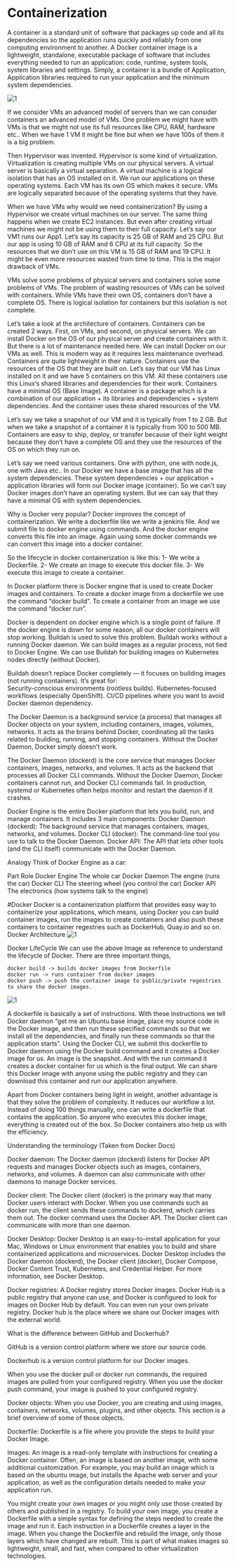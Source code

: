 # Containerization

A container is a standard unit of software that packages up code and all its dependencies so the application runs quickly and reliably from one 
computing environment to another. A Docker container image is a lightweight, standalone, executable package of software that includes everything 
needed to run an application: code, runtime, system tools, system libraries and settings. Simply, a container is a bundle of Application, Application libraries required to run your application and the minimum system dependencies.

![1](https://github.com/user-attachments/assets/b4a656ac-87d1-49e4-8134-3319ae99b027)

If we consider VMs an advanced model of servers than we can consider containers an advanced model of VMs. One problem we might have with VMs is 
that we might not use its full resources like CPU, RAM, hardware etc.. When we have 1 VM it might be fine but when we have 100s of them it is a 
big problem.

Then Hypervisor was invented. Hypervisor is some kind of virtualization. Virtualization is creating multiple VMs on our physical servers. A 
virtual server is basically a virtual separation. A virtual machine is a logical isolation that has an OS installed on it. We run our 
applications on these operating systems. Each VM has its own OS which makes it secure.
VMs are logically separated because of the operating systems that they have.

When we have VMs why would we need containerization?
By using a Hypervisor we create virtual machines on our server. The same thing happens when we create EC2 instances. But even after creating 
virtual machines we might not be using them to their full capacity.
Let’s say our VM1 runs our App1. Let’s say its capacity is 25 GB of RAM and 25 CPU. But our app is using 10 GB of RAM and 6 CPU at its full 
capacity. So the resources that we don’t use on this VM is 15 GB of RAM and 19 CPU. It might be even more resources wasted from time to time. 
This is the major drawback of VMs. 

VMs solve some problems of physical servers and containers solve some problems of VMs. The problem of wasting resources of VMs can be solved 
with containers. While VMs have their own OS, containers don’t have a complete OS. There is logical isolation for containers but this isolation 
is not complete.

Let’s take a look at the architecture of containers. Containers can be created 2 ways. First, on VMs, and second, on physical servers.
We can install Docker on the OS of our physical server and create containers with it. But there is a lot of maintenance needed here.
We can install Docker on our VMs as well. This is modern way as it requires less maintenance overhead.
Containers are quite lightweight in their nature. Containers use the resources of the OS that they are built on. Let’s say that our VM has Linux 
installed on it and we have 5 containers on this VM. All these containers use this Linux’s shared libraries and dependencies for their work.
Containers have a minimal OS (Base Image).
A container is a package which is a combination of  our application + its libraries and dependencies + system dependencies. And the container 
uses these shared resources of the VM.

Let’s say we take a snapshot of our VM and it is typically from 1 to 2 GB.
But when we take a snapshot of a container it is typically from 100 to 500 MB.
Containers are easy to ship, deploy, or transfer because of their light weight because they don’t have a complete OS and they use the resources 
of the OS on which they run on.

Let’s say we need various containers. One with python, one with node.js, one with Java etc.. In our Docker we have a base image that has all the 
system dependencies.
These system dependencies + our application + application libraries will form our Docker image (container). So we can’t say Docker images don’t 
have an operating system. But we can say that they have a minimal OS with system dependencies.

Why is Docker very popular?
Docker improves the concept of containerization. We write a dockerfile like we write a jenkins file.
And we submit file to docker engine using commands. And the docker engine converts this file into an image. Again using some docker commands we 
can convert this image into a docker container.

So the lifecycle in docker containerization is like this:
1- We write a Dockerfile.
2- We create an image to execute this docker file.
3- We execute this image to create a container.

In Docker platform there is Docker engine that is used to create Docker images and containers.
To create a docker image from a dockerfile we use the command “docker build”.
To create a container from an image we use the command “docker run”.

Docker is dependent on docker engine which is a single point of failure. If the docker engine is down for some reason, all our docker containers 
will stop working.
Buildah is used to solve this problem. Buildah works without a running Docker daemon. We can build images as a regular process, not tied to 
Docker Engine. We can use Buildah for building images on Kubernetes nodes directly (without Docker).

Buildah doesn’t replace Docker completely — it focuses on building images (not running containers). It’s great for:   
Security-conscious environments (rootless builds).
Kubernetes-focused workflows (especially OpenShift).
CI/CD pipelines where you want to avoid Docker daemon dependency.

The Docker Daemon is a background service (a process) that manages all Docker objects on your system, including containers, images, volumes, 
networks. It acts as the brains behind Docker, coordinating all the tasks related to building, running, and stopping containers. Without the 
Docker Daemon, Docker simply doesn't work.

The Docker Daemon (dockerd) is the core service that manages Docker containers, images, networks, and volumes. It acts as the backend that 
processes all Docker CLI commands. Without the Docker Daemon, Docker containers cannot run, and Docker CLI commands fail. In production, systemd 
or Kubernetes often helps monitor and restart the daemon if it crashes.

Docker Engine is the entire Docker platform that lets you build, run, and manage containers. It includes 3 main components:
Docker Daemon (dockerd): The background service that manages containers, images, networks, and volumes.
Docker CLI (docker): The command-line tool you use to talk to the Docker Daemon.
Docker API: The API that lets other tools (and the CLI itself) communicate with the Docker Daemon.

Analogy
Think of Docker Engine as a car:

Part	              Role
Docker Engine	      The whole car
Docker Daemon	      The engine (runs the car)
Docker CLI	        The steering wheel (you control the car)
Docker API	        The electronics (how systems talk to the engine)

#Docker
Docker is a containerization platform that provides easy way to containerize your applications, which means, using Docker you can build 
container images, run the images to create containers and also push these containers to container regestries such as DockerHub, Quay.io and so 
on.
Docker Architecture
![1](https://github.com/user-attachments/assets/bb357846-2608-4a7d-829b-3b9d4e97c383)

Docker LifeCycle
We can use the above Image as reference to understand the lifecycle of Docker.
There are three important things,

    docker build -> builds docker images from Dockerfile
    docker run -> runs container from docker images
    docker push -> push the container image to public/private regestries to share the docker images.

![1](https://github.com/user-attachments/assets/21d3b661-9319-455b-852c-5b3f39d6009c)

A dockerfile is basically a set of instructions. With these instructions we tell Docker daemon “get me an Ubuntu base image, place my source 
code in the Docker image, and then run these specified commands so that we install all the dependencies, and finally run these commands so that 
the application starts”. Using the Docker CLI, we submit this dockerfile to Docker daemon using the Docker build command and it creates a 
Docker image for us. An image is the snapshot. And with the run command it creates a docker container for us which is the final output. We can 
share this Docker image with anyone using the public registry and they can download this container and run our application anywhere.

Apart from Docker containers being light in weight, another advantage is that they solve the problem of complexity. It reduces our workflow a 
lot. Instead of doing 100 things manually, one can write a dockerfile that contains the application. So anyone who executes this docker image, 
everything is created out of the box. So Docker containers also help us with the efficiency.

Understanding the terminology (Taken from Docker Docs)

Docker daemon:
The Docker daemon (dockerd) listens for Docker API requests and manages Docker objects such as images, containers, networks, and volumes. A 
daemon can also communicate with other daemons to manage Docker services.

Docker client:
The Docker client (docker) is the primary way that many Docker users interact with Docker. When you use commands such as docker run, the client 
sends these commands to dockerd, which carries them out. The docker command uses the Docker API. The Docker client can communicate with more 
than one daemon.

Docker Desktop:
Docker Desktop is an easy-to-install application for your Mac, Windows or Linux environment that enables you to build and share containerized 
applications and microservices. Docker Desktop includes the Docker daemon (dockerd), the Docker client (docker), Docker Compose, Docker Content 
Trust, Kubernetes, and Credential Helper. For more information, see Docker Desktop.

Docker registries:
A Docker registry stores Docker images. Docker Hub is a public registry that anyone can use, and Docker is configured to look for images on 
Docker Hub by default. You can even run your own private registry. Docker hub is the place where we share our Docker images with the external 
world.
<p>What is the difference between GitHub and Dockerhub?</p>
<p>GitHub is a version control platform where we store our source code.</p>
<p>Dockerhub is a version control platform for our Docker images.</p>

When you use the docker pull or docker run commands, the required images are pulled from your configured registry. When you use the docker push 
command, your image is pushed to your configured registry.

Docker objects:
When you use Docker, you are creating and using images, containers, networks, volumes, plugins, and other objects. This section is a brief 
overview of some of those objects.

Dockerfile:
Dockerfile is a file where you provide the steps to build your Docker Image.

Images:
An image is a read-only template with instructions for creating a Docker container. Often, an image is based on another image, with some 
additional customization. For example, you may build an image which is based on the ubuntu image, but installs the Apache web server and your 
application, as well as the configuration details needed to make your application run.

You might create your own images or you might only use those created by others and published in a registry. To build your own image, you create 
a Dockerfile with a simple syntax for defining the steps needed to create the image and run it. Each instruction in a Dockerfile creates a 
layer in the image. When you change the Dockerfile and rebuild the image, only those layers which have changed are rebuilt. This is part of 
what makes images so lightweight, small, and fast, when compared to other virtualization technologies.

